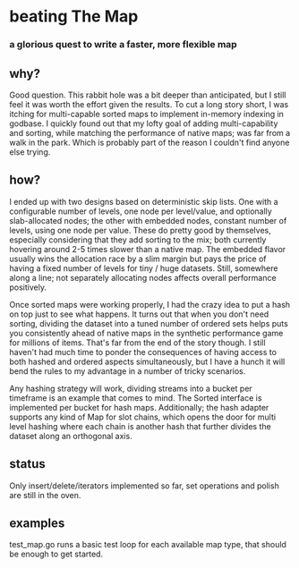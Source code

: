 # beating The Map
### a glorious quest to write a faster, more flexible map

## why?
Good question. This rabbit hole was a bit deeper than anticipated, but I still feel it was worth the effort given the results. To cut a long story short, I was itching for multi-capable sorted maps to implement in-memory indexing in godbase. I quickly found out that my lofty goal of adding multi-capability and sorting, while matching the performance of native maps; was far from a walk in the park. Which is probably part of the reason I couldn't find anyone else trying.

## how?
I ended up with two designs based on deterministic skip lists. One with a configurable number of levels, one node per level/value, and optionally slab-allocated nodes; the other with embedded nodes, constant number of levels, using one node per value. These do pretty good by themselves, especially considering that they add sorting to the mix; both currently hovering around 2-5 times slower than a native map. The embedded flavor usually wins the allocation race by a slim margin but pays the price of having a fixed number of levels for tiny / huge datasets. Still, somewhere along a line; not separately allocating nodes affects overall performance positively.

Once sorted maps were working properly, I had the crazy idea to put a hash on top just to see what happens. It turns out that when you don't need sorting, dividing the dataset into a tuned number of ordered sets helps puts you consistently ahead of native maps in the synthetic performance game for millions of items. That's far from the end of the story though. I still haven't had much time to ponder the consequences of having access to both hashed and ordered aspects simultaneously, but I have a hunch it will bend the rules to my advantage in a number of tricky scenarios.

Any hashing strategy will work, dividing streams into a bucket per timeframe is an example that comes to mind. The Sorted interface is implemented per bucket for hash maps. Additionally; the hash adapter supports any kind of Map for slot chains, which opens the door for multi level hashing where each chain is another hash that further divides the dataset along an orthogonal axis.

## status
Only insert/delete/iterators implemented so far, set operations and polish are still in the oven.

## examples
test_map.go runs a basic test loop for each available map type, that should be enough to get started.